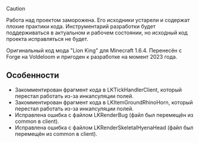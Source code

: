 > [!CAUTION]
> Работа над проектом заморожена. Его исходники устарели и содержат плохие практики кода. Инструментарий разработки
> будет поддерживаться в актуальном и рабочем состоянии, но исходный код проекта исправляться не будет.

Оригинальный код мода "Lion King" для Minecraft 1.6.4. Перенесён с Forge на
Voldeloom и пригоден к разработке на момент 2023 года.

## Особенности

* Закомментирован фрагмент кода в LKTickHandlerClient, который перестал работать из-за инкапсуляции полей.
* Закомментирован фрагмент кода в LKItemGroundRhinoHorn, который перестал работать из-за инкапсуляции полей.
* Исправлена ошибка с файлом LKRenderBug (файл был перемещён из common в client).
* Исправлена ошибка с файлом LKRenderSkeletalHyenaHead (файл был перемещён из common в client).
